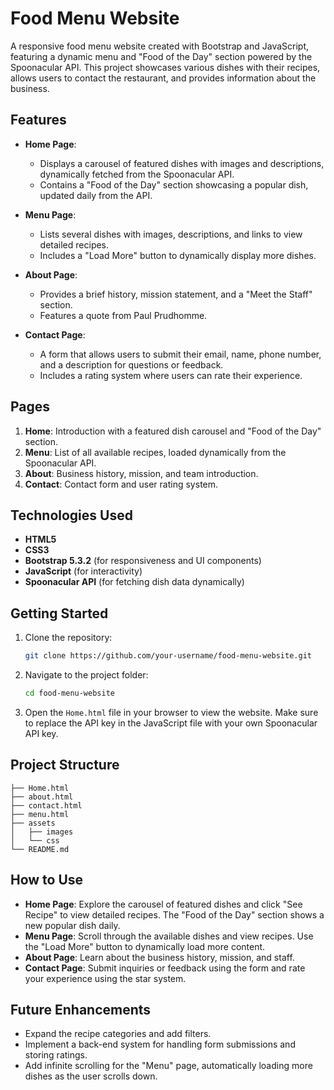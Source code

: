 # Food Menu Website

A responsive food menu website created with Bootstrap and JavaScript, featuring a dynamic menu and "Food of the Day" section powered by the Spoonacular API. This project showcases various dishes with their recipes, allows users to contact the restaurant, and provides information about the business.

## Features

- **Home Page**: 
  - Displays a carousel of featured dishes with images and descriptions, dynamically fetched from the Spoonacular API.
  - Contains a "Food of the Day" section showcasing a popular dish, updated daily from the API.

- **Menu Page**:
  - Lists several dishes with images, descriptions, and links to view detailed recipes.
  - Includes a "Load More" button to dynamically display more dishes.

- **About Page**:
  - Provides a brief history, mission statement, and a "Meet the Staff" section.
  - Features a quote from Paul Prudhomme.

- **Contact Page**:
  - A form that allows users to submit their email, name, phone number, and a description for questions or feedback.
  - Includes a rating system where users can rate their experience.

## Pages

1. **Home**: Introduction with a featured dish carousel and "Food of the Day" section.
2. **Menu**: List of all available recipes, loaded dynamically from the Spoonacular API.
3. **About**: Business history, mission, and team introduction.
4. **Contact**: Contact form and user rating system.

## Technologies Used

- **HTML5**
- **CSS3**
- **Bootstrap 5.3.2** (for responsiveness and UI components)
- **JavaScript** (for interactivity)
- **Spoonacular API** (for fetching dish data dynamically)

## Getting Started

1. Clone the repository:

    ```bash
    git clone https://github.com/your-username/food-menu-website.git
    ```

2. Navigate to the project folder:

    ```bash
    cd food-menu-website
    ```

3. Open the `Home.html` file in your browser to view the website. Make sure to replace the API key in the JavaScript file with your own Spoonacular API key.

## Project Structure

```
├── Home.html
├── about.html
├── contact.html
├── menu.html
├── assets
│   ├── images
│   └── css
└── README.md
```

## How to Use

- **Home Page**: Explore the carousel of featured dishes and click "See Recipe" to view detailed recipes. The "Food of the Day" section shows a new popular dish daily.
- **Menu Page**: Scroll through the available dishes and view recipes. Use the "Load More" button to dynamically load more content.
- **About Page**: Learn about the business history, mission, and staff.
- **Contact Page**: Submit inquiries or feedback using the form and rate your experience using the star system.

## Future Enhancements

- Expand the recipe categories and add filters.
- Implement a back-end system for handling form submissions and storing ratings.
- Add infinite scrolling for the "Menu" page, automatically loading more dishes as the user scrolls down.

#
